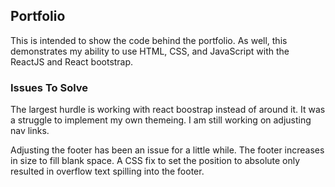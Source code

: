 ## Portfolio

This is intended to show the code behind the portfolio. As well, this demonstrates my ability to use HTML, CSS, and JavaScript with the ReactJS and React bootstrap. 

### Issues To Solve

The largest hurdle is working with react boostrap instead of around it. It was a struggle to implement my own themeing. I am still working on adjusting nav links.

Adjusting the footer has been an issue for a little while. The footer increases in size to fill blank space. A CSS fix to set the position to absolute only resulted in overflow text spilling into the footer. 


